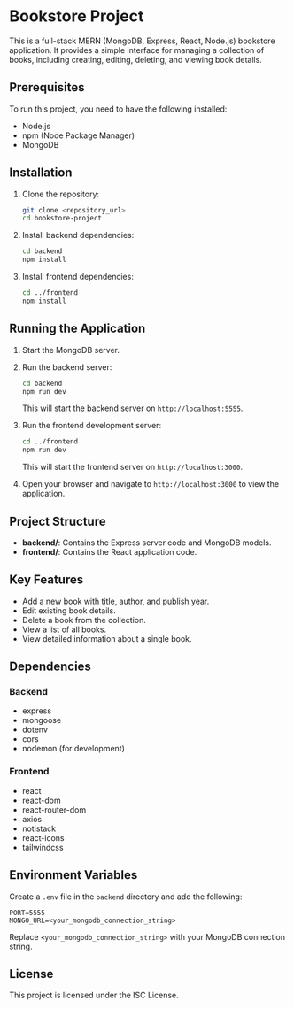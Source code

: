 # Bookstore Project

This is a full-stack MERN (MongoDB, Express, React, Node.js) bookstore application. It provides a simple interface for managing a collection of books, including creating, editing, deleting, and viewing book details.

## Prerequisites

To run this project, you need to have the following installed:

- Node.js
- npm (Node Package Manager)
- MongoDB

## Installation

1. Clone the repository:

   ```bash
   git clone <repository_url>
   cd bookstore-project
   ```

2. Install backend dependencies:

   ```bash
   cd backend
   npm install
   ```

3. Install frontend dependencies:

   ```bash
   cd ../frontend
   npm install
   ```

## Running the Application

1. Start the MongoDB server.

2. Run the backend server:

   ```bash
   cd backend
   npm run dev
   ```

   This will start the backend server on `http://localhost:5555`.

3. Run the frontend development server:

   ```bash
   cd ../frontend
   npm run dev
   ```

   This will start the frontend server on `http://localhost:3000`.

4. Open your browser and navigate to `http://localhost:3000` to view the application.

## Project Structure

- **backend/**: Contains the Express server code and MongoDB models.
- **frontend/**: Contains the React application code.

## Key Features

- Add a new book with title, author, and publish year.
- Edit existing book details.
- Delete a book from the collection.
- View a list of all books.
- View detailed information about a single book.

## Dependencies

### Backend

- express
- mongoose
- dotenv
- cors
- nodemon (for development)

### Frontend

- react
- react-dom
- react-router-dom
- axios
- notistack
- react-icons
- tailwindcss

## Environment Variables

Create a `.env` file in the `backend` directory and add the following:

```plaintext
PORT=5555
MONGO_URL=<your_mongodb_connection_string>
```

Replace `<your_mongodb_connection_string>` with your MongoDB connection string.

## License

This project is licensed under the ISC License.
